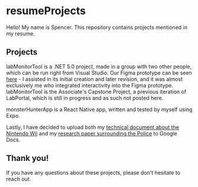 # resumeProjects
 Hello! My name is Spencer. This repository contains projects mentioned in my resume. 

## Projects
 labMonitorTool is a .NET 5.0 project, made in a group with two other people, which can be run right from Visual Studio. Our Figma prototype can be seen [here](https://www.figma.com/file/TBF8L7XzEdqCJu5JY2d65k/AS-Capstone-Project?type=design&node-id=0%3A1&mode=design&t=RnKWyS5e9tOg9zjI-1) - I assisted in its initial creation and later revision, and it was almost exclusively me who integrated interactivity into the Figma prototype.
 labMonitorTool is the Associate's Capstone Project, a previous iteration of LabPortal, which is still in progress and as such not posted here.
 
 monsterHunterApp is a React Native app, written and tested by myself using Expo.
 
 Lastly, I have decided to upload both my [technical document about the Nintendo Wii](https://docs.google.com/document/d/11PIcb0AxR7fnzMw7Ar1xthuwpVYzClyZ/edit?usp=sharing&ouid=117746708171949207126&rtpof=true&sd=true) and my [research paper surrounding the Police](https://drive.google.com/file/d/1IefA46PaiU19RH2fKhNhytVEomkpZJia/view?usp=sharing) to Google Docs.

## Thank you!
 If you have any questions about these projects, please don't hesitate to reach out.
